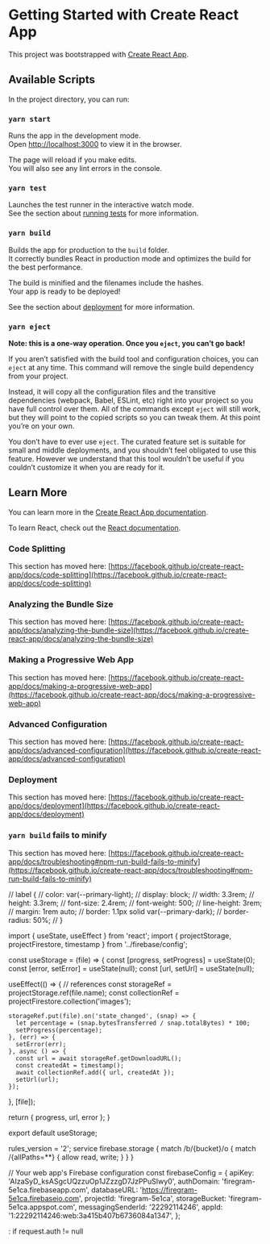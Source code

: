 # Getting Started with Create React App

This project was bootstrapped with [Create React App](https://github.com/facebook/create-react-app).

## Available Scripts

In the project directory, you can run:

### `yarn start`

Runs the app in the development mode.\
Open [http://localhost:3000](http://localhost:3000) to view it in the browser.

The page will reload if you make edits.\
You will also see any lint errors in the console.

### `yarn test`

Launches the test runner in the interactive watch mode.\
See the section about [running tests](https://facebook.github.io/create-react-app/docs/running-tests) for more information.

### `yarn build`

Builds the app for production to the `build` folder.\
It correctly bundles React in production mode and optimizes the build for the best performance.

The build is minified and the filenames include the hashes.\
Your app is ready to be deployed!

See the section about [deployment](https://facebook.github.io/create-react-app/docs/deployment) for more information.

### `yarn eject`

**Note: this is a one-way operation. Once you `eject`, you can’t go back!**

If you aren’t satisfied with the build tool and configuration choices, you can `eject` at any time. This command will remove the single build dependency from your project.

Instead, it will copy all the configuration files and the transitive dependencies (webpack, Babel, ESLint, etc) right into your project so you have full control over them. All of the commands except `eject` will still work, but they will point to the copied scripts so you can tweak them. At this point you’re on your own.

You don’t have to ever use `eject`. The curated feature set is suitable for small and middle deployments, and you shouldn’t feel obligated to use this feature. However we understand that this tool wouldn’t be useful if you couldn’t customize it when you are ready for it.

## Learn More

You can learn more in the [Create React App documentation](https://facebook.github.io/create-react-app/docs/getting-started).

To learn React, check out the [React documentation](https://reactjs.org/).

### Code Splitting

This section has moved here: [https://facebook.github.io/create-react-app/docs/code-splitting](https://facebook.github.io/create-react-app/docs/code-splitting)

### Analyzing the Bundle Size

This section has moved here: [https://facebook.github.io/create-react-app/docs/analyzing-the-bundle-size](https://facebook.github.io/create-react-app/docs/analyzing-the-bundle-size)

### Making a Progressive Web App

This section has moved here: [https://facebook.github.io/create-react-app/docs/making-a-progressive-web-app](https://facebook.github.io/create-react-app/docs/making-a-progressive-web-app)

### Advanced Configuration

This section has moved here: [https://facebook.github.io/create-react-app/docs/advanced-configuration](https://facebook.github.io/create-react-app/docs/advanced-configuration)

### Deployment

This section has moved here: [https://facebook.github.io/create-react-app/docs/deployment](https://facebook.github.io/create-react-app/docs/deployment)

### `yarn build` fails to minify

This section has moved here: [https://facebook.github.io/create-react-app/docs/troubleshooting#npm-run-build-fails-to-minify](https://facebook.github.io/create-react-app/docs/troubleshooting#npm-run-build-fails-to-minify)

// label {
// color: var(--primary-light);
// display: block;
// width: 3.3rem;
// height: 3.3rem;
// font-size: 2.4rem;
// font-weight: 500;
// line-height: 3rem;
// margin: 1rem auto;
// border: 1.1px solid var(--primary-dark);
// border-radius: 50%;
// }

<!-- RUN COMD: yarn remove firebase
yarn remove firestore
npm install firebase* -->
<!-- 40min 46sec completed -->

import { useState, useEffect } from 'react';
import { projectStorage, projectFirestore, timestamp } from '../firebase/config';

const useStorage = (file) => {
const [progress, setProgress] = useState(0);
const [error, setError] = useState(null);
const [url, setUrl] = useState(null);

useEffect(() => {
// references
const storageRef = projectStorage.ref(file.name);
const collectionRef = projectFirestore.collection('images');

    storageRef.put(file).on('state_changed', (snap) => {
      let percentage = (snap.bytesTransferred / snap.totalBytes) * 100;
      setProgress(percentage);
    }, (err) => {
      setError(err);
    }, async () => {
      const url = await storageRef.getDownloadURL();
      const createdAt = timestamp();
      await collectionRef.add({ url, createdAt });
      setUrl(url);
    });

}, [file]);

return { progress, url, error };
}

export default useStorage;

rules_version = '2';
service firebase.storage {
match /b/{bucket}/o {
match /{allPaths=\*\*} {
allow read, write;
}
}
}

<!-- The core Firebase JS SDK is always required and must be listed first -->
<script src="https://www.gstatic.com/firebasejs/8.6.2/firebase-app.js"></script>

<!-- TODO: Add SDKs for Firebase products that you want to use
     https://firebase.google.com/docs/web/setup#available-libraries -->

<script>
  // Your web app's Firebase configuration
  var firebaseConfig = {
    apiKey: "AIzaSyC76WIqWt9ULgThbbTIRnBhV61wg70PKg0",
    authDomain: "firegram-381a8.firebaseapp.com",
    projectId: "firegram-381a8",
    storageBucket: "firegram-381a8.appspot.com",
    messagingSenderId: "90106354481",
    appId: "1:90106354481:web:3565440cd06a68be2e6e10"
  };
  // Initialize Firebase
  firebase.initializeApp(firebaseConfig);
</script>

<!-- OLD -->

// Your web app's Firebase configuration
const firebaseConfig = {
apiKey: 'AIzaSyD_ksASgcUQzzuOp1JZzzgD7JzPPuSIwy0',
authDomain: 'firegram-5e1ca.firebaseapp.com',
databaseURL: 'https://firegram-5e1ca.firebaseio.com',
projectId: 'firegram-5e1ca',
storageBucket: 'firegram-5e1ca.appspot.com',
messagingSenderId: '22292114246',
appId: '1:22292114246:web:3a415b407b6736084a1347',
};

<!-- FIREBASE RULE -->

: if request.auth != null
